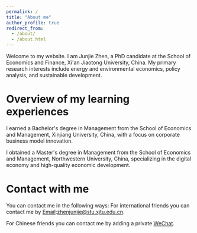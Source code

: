 ```yaml
---
permalink: /
title: "About me"
author_profile: true
redirect_from: 
  - /about/
  - /about.html
---
```


Welcome to my website. I am Junjie Zhen, a PhD candidate at the School of Economics and Finance, Xi'an Jiaotong University, China. My primary research interests include energy and environmental economics, policy analysis, and sustainable development.

Overview of my learning experiences
======
I earned a Bachelor's degree in Management from the School of Economics and Management, Xinjiang University, China, with a focus on corporate business model innovation.

I obtained a Master's degree in Management from the School of Economics and Management, Northwestern University, China, specializing in the digital economy and high-quality economic development.


Contact with me
======
You can contact me in the following ways: 
For international friends you can contact me by [Email](mailto:zhenjunjie@stu.xjtu.edu.cn):zhenjunjie@stu.xjtu.edu.cn.

For Chinese friends you can contact me by adding a private [WeChat](https://junjie-zhen.github.io/images/wechat.jpg).